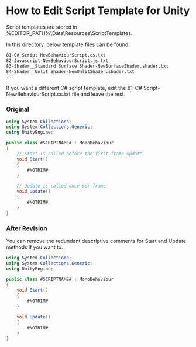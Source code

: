 # How to Edit Script Template for Unity

Script templates are stored in %EDITOR_PATH%\Data\Resources\ScriptTemplates.

In this directory, below template files can be found:

```txt
81-C# Script-NewBehaviourScript.cs.txt
82-Javascript-NewBehaviourScript.js.txt
83-Shader__Standard Surface Shader-NewSurfaceShader.shader.txt
84-Shader__Unlit Shader-NewUnlitShader.shader.txt
...
```

If you want a different C# script template, edit the 81-C# Script-NewBehaviourScript.cs.txt file and leave the rest.

### Original
```csharp
using System.Collections;
using System.Collections.Generic;
using UnityEngine;

public class #SCRIPTNAME# : MonoBehaviour
{
    // Start is called before the first frame update
    void Start()
    {
        #NOTRIM#
    }

    // Update is called once per frame
    void Update()
    {
        #NOTRIM#
    }
}
```

### After Revision
You can remove the redundant descriptive comments for Start and Update methods if you want to.

```csharp
using System.Collections;
using System.Collections.Generic;
using UnityEngine;

public class #SCRIPTNAME# : MonoBehaviour
{
    void Start()
    {
        #NOTRIM#
    }

    void Update()
    {
        #NOTRIM#
    }
}
```